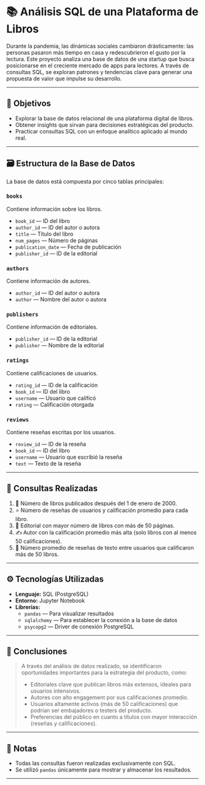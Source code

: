 # 📚 Análisis SQL de una Plataforma de Libros

Durante la pandemia, las dinámicas sociales cambiaron drásticamente: las personas pasaron más tiempo en casa y redescubrieron el gusto por la lectura. Este proyecto analiza una base de datos de una startup que busca posicionarse en el creciente mercado de apps para lectores. A través de consultas SQL, se exploran patrones y tendencias clave para generar una propuesta de valor que impulse su desarrollo.

---

## 🎯 Objetivos

- Explorar la base de datos relacional de una plataforma digital de libros.
- Obtener insights que sirvan para decisiones estratégicas del producto.
- Practicar consultas SQL con un enfoque analítico aplicado al mundo real.

---

## 🗃️ Estructura de la Base de Datos

La base de datos está compuesta por cinco tablas principales:

### `books`
Contiene información sobre los libros.
- `book_id` — ID del libro  
- `author_id` — ID del autor o autora  
- `title` — Título del libro  
- `num_pages` — Número de páginas  
- `publication_date` — Fecha de publicación  
- `publisher_id` — ID de la editorial  

### `authors`
Contiene información de autores.
- `author_id` — ID del autor o autora  
- `author` — Nombre del autor o autora  

### `publishers`
Contiene información de editoriales.
- `publisher_id` — ID de la editorial  
- `publisher` — Nombre de la editorial  

### `ratings`
Contiene calificaciones de usuarios.
- `rating_id` — ID de la calificación  
- `book_id` — ID del libro  
- `username` — Usuario que calificó  
- `rating` — Calificación otorgada  

### `reviews`
Contiene reseñas escritas por los usuarios.
- `review_id` — ID de la reseña  
- `book_id` — ID del libro  
- `username` — Usuario que escribió la reseña  
- `text` — Texto de la reseña  

---

## 🧩 Consultas Realizadas

1. 📅 Número de libros publicados después del 1 de enero de 2000.
2. ⭐ Número de reseñas de usuarios y calificación promedio para cada libro.
3. 🏢 Editorial con mayor número de libros con más de 50 páginas.
4. ✍️ Autor con la calificación promedio más alta (solo libros con al menos 50 calificaciones).
5. 💬 Número promedio de reseñas de texto entre usuarios que calificaron más de 50 libros.

---

## ⚙️ Tecnologías Utilizadas

- **Lenguaje:** SQL (PostgreSQL)
- **Entorno:** Jupyter Notebook
- **Librerías:**  
  - `pandas` — Para visualizar resultados  
  - `sqlalchemy` — Para establecer la conexión a la base de datos  
  - `psycopg2` — Driver de conexión PostgreSQL  

---

## 📝 Conclusiones

> A través del análisis de datos realizado, se identificaron oportunidades importantes para la estrategia del producto, como:
>
> - Editoriales clave que publican libros más extensos, ideales para usuarios intensivos.
> - Autores con alto engagement por sus calificaciones promedio.
> - Usuarios altamente activos (más de 50 calificaciones) que podrían ser embajadores o testers del producto.
> - Preferencias del público en cuanto a títulos con mayor interacción (reseñas y calificaciones).

---

## 📎 Notas

- Todas las consultas fueron realizadas exclusivamente con SQL.
- Se utilizó `pandas` únicamente para mostrar y almacenar los resultados.


---
